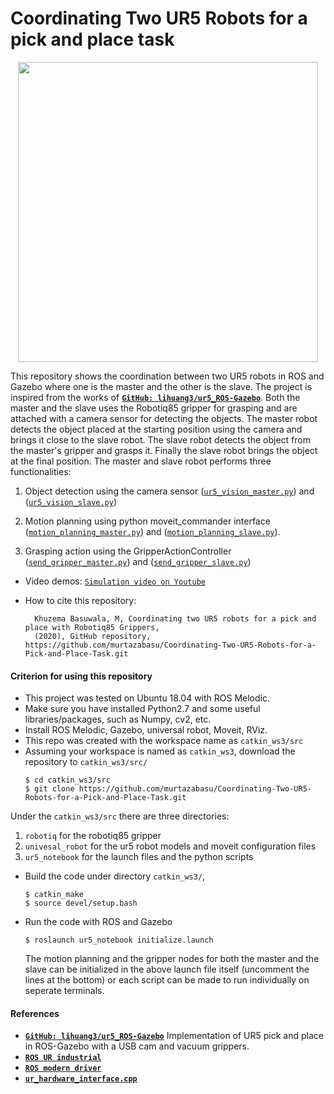 # Coordinating Two UR5 Robots for a pick and place task
<p align="center">
<img src="https://github.com/murtazabasu/Coordinating-Two-UR5-Robots-for-a-Pick-and-Place-Task/blob/master/media/ur5_coord.gif" width="480">

This repository shows the coordination between two UR5 robots in ROS and Gazebo where one is the master and the other is the slave. The project is inspired from the works of [__`GitHub: lihuang3/ur5_ROS-Gazebo`__](https://github.com/lihuang3/ur5_ROS-Gazebo.git). Both the master and the slave uses the Robotiq85 gripper for grasping and are attached with a camera sensor for detecting the objects. The master robot detects the object placed at the starting position using the camera and brings it close to the slave robot. The slave robot detects the object from the master's gripper and grasps it. 
Finally the slave robot brings the object at the final position. The master and slave robot performs three functionalities:

1. Object detection using the camera sensor ([`ur5_vision_master.py`](https://github.com/murtazabasu/Coordinating-Two-UR5-Robots-for-a-Pick-and-Place-Task/ur5_notebook/ur5_vision_master.py)) and ([`ur5_vision_slave.py`](https://github.com/murtazabasu/Coordinating-Two-UR5-Robots-for-a-Pick-and-Place-Task/ur5_notebook/ur5_vision_slave.py))

2. Motion planning using python moveit_commander interface ([`motion_planning_master.py`](https://github.com/murtazabasu/Coordinating-Two-UR5-Robots-for-a-Pick-and-Place-Task/ur5_notebook/motion_planning_master.py)) and ([`motion_planning_slave.py`](https://github.com/murtazabasu/Coordinating-Two-UR5-Robots-for-a-Pick-and-Place-Task/ur5_notebook/motion_planning_slave.py)). 

3. Grasping action using the GripperActionController ([`send_gripper_master.py`](https://github.com/murtazabasu/Coordinating-Two-UR5-Robots-for-a-Pick-and-Place-Task/ur5_notebook/send_gripper_master.py)) and ([`send_gripper_slave.py`](https://github.com/murtazabasu/Coordinating-Two-UR5-Robots-for-a-Pick-and-Place-Task/ur5_notebook/send_gripper_slave.py))


- Video demos:
  [`Simulation video on Youtube`](https://www.youtube.com/watch?v=n6Vk9lIxKkg)

- How to cite this repository: 
  ```
    Khuzema Basuwala, M, Coordinating two UR5 robots for a pick and place with Robotiq85 Grippers, 
    (2020), GitHub repository, https://github.com/murtazabasu/Coordinating-Two-UR5-Robots-for-a-Pick-and-Place-Task.git
  
  ```


#### Criterion for using this repository
- This project was tested on Ubuntu 18.04 with ROS Melodic.
- Make sure you have installed Python2.7 and some useful libraries/packages, such as Numpy, cv2, etc.
- Install ROS Melodic, Gazebo, universal robot, Moveit, RViz. 
- This repo was created with the workspace name as `catkin_ws3/src`
- Assuming your workspace is named as `catkin_ws3`, download the repository to `catkin_ws3/src/`
  ```
  $ cd catkin_ws3/src
  $ git clone https://github.com/murtazabasu/Coordinating-Two-UR5-Robots-for-a-Pick-and-Place-Task.git
  ```
Under the `catkin_ws3/src` there are three directories: 
 1. `robotiq` for the robotiq85 gripper
 2. `univesal_robot` for the ur5 robot models and moveit configuration files
 3. `ur5_notebook` for the launch files and the python scripts

- Build the code under directory `catkin_ws3/`,
  ```
  $ catkin_make
  $ source devel/setup.bash  
  ```
- Run the code with ROS and Gazebo
  ```
  $ roslaunch ur5_notebook initialize.launch 
  ```
  The motion planning and the gripper nodes for both the master and the slave can be initialized in the above launch file itself (uncomment the lines at the bottom) or each script can be made to run individually on seperate terminals.  

#### References
- [__`GitHub: lihuang3/ur5_ROS-Gazebo`__](https://github.com/lihuang3/ur5_ROS-Gazebo.git) Implementation of UR5 pick and place in ROS-Gazebo with a USB cam and vacuum grippers.
- [__`ROS UR industrial`__](http://wiki.ros.org/universal_robot/Tutorials/Getting%20Started%20with%20a%20Universal%20Robot%20and%20ROS-Industrial)
- [__`ROS modern driver`__](https://github.com/iron-ox/ur_modern_driver)
- [__`ur_hardware_interface.cpp`__](https://github.com/iron-ox/ur_modern_driver/blob/883070d0b6c0c32b78bb1ca7155b8f3a1ead416c/src/ur_hardware_interface.cpp) 



